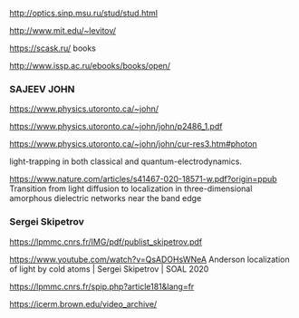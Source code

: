 http://optics.sinp.msu.ru/stud/stud.html

http://www.mit.edu/~levitov/

https://scask.ru/ books

http://www.issp.ac.ru/ebooks/books/open/

### SAJEEV JOHN

https://www.physics.utoronto.ca/~john/

https://www.physics.utoronto.ca/~john/john/p2486_1.pdf

https://www.physics.utoronto.ca/~john/john/cur-res3.htm#photon

 light-trapping in both classical and quantum-electrodynamics. 

https://www.nature.com/articles/s41467-020-18571-w.pdf?origin=ppub 
Transition from light diffusion to localization in
three-dimensional amorphous dielectric networks near the band edge

### Sergei Skipetrov

https://lpmmc.cnrs.fr/IMG/pdf/publist_skipetrov.pdf

https://www.youtube.com/watch?v=QsADOHsWNeA  Anderson localization of light by cold atoms | Sergei Skipetrov | SOAL 2020

https://lpmmc.cnrs.fr/spip.php?article181&lang=fr


https://icerm.brown.edu/video_archive/
